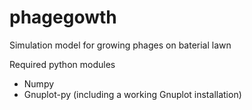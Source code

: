 # phagegowth
Simulation model for growing phages on baterial lawn

Required python modules
* Numpy
* Gnuplot-py (including a working Gnuplot installation)
